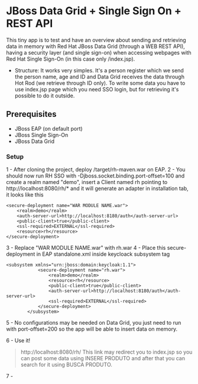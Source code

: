# JBoss Data Grid + Single Sign On + REST API
This tiny app is to test and have an overview about sending and retrieving data in memory with Red Hat JBoss Data Grid (through a WEB REST API), having a security layer (and single sign-on) when accessing webpages with Red Hat Single Sign-On (in this case only /index.jsp).

- Structure:
  It works very simples. It's a person register which we send the person name, age and ID and Data Grid receives the data through Hot Rod (we retrieve through ID only). To write some data you have to use index.jsp page which you need SSO login, but for retrieving it's possible to do it outside.
  

## Prerequisites
- JBoss EAP (on default port)
- JBoss Single Sign-On
- JBoss Data Grid

### Setup 

1 - After cloning the project, deploy /target/rh-maven.war on EAP.
2 - You should now run RH SSO with -Djboss.socket.binding.port-offset=100 and create a realm named "demo", insert a Client named rh pointing to http://localhost:8080/rh/* and it will generate an adapter in installation tab, it looks like this

```
<secure-deployment name="WAR MODULE NAME.war">
    <realm>demo</realm>
    <auth-server-url>http://localhost:8180/auth</auth-server-url>
    <public-client>true</public-client>
    <ssl-required>EXTERNAL</ssl-required>
    <resource>rh</resource>
</secure-deployment>
```

3 - Replace "WAR MODULE NAME.war" with rh.war
4 - Place this secure-deployment in EAP standalone.xml inside keycloack subsystem tag

```
<subsystem xmlns="urn:jboss:domain:keycloak:1.1">
            <secure-deployment name="rh.war">
                <realm>demo</realm>
                <resource>rh</resource>
                <public-client>true</public-client>
                <auth-server-url>http://localhost:8180/auth</auth-server-url>
                <ssl-required>EXTERNAL</ssl-required>
            </secure-deployment>
        </subsystem>
```
5 - No configurations may be needed on Data Grid, you just need to run with port-offset=200 so the app will be able to insert data on memory. 

6 - Use it!
>http://localhost:8080/rh/ 
This link may redirect you to index.jsp so you can post some data using INSERE PRODUTO and after that you can search for it using BUSCA PRODUTO.

7 - 







